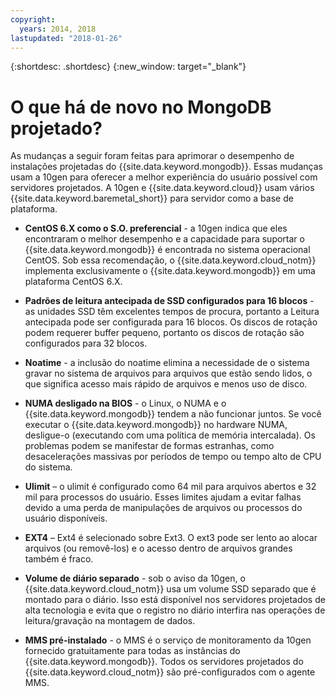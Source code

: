 ```yaml
---
copyright:
  years: 2014, 2018
lastupdated: "2018-01-26"
---
```


{:shortdesc: .shortdesc}
{:new_window: target="_blank"}

# O que há de novo no MongoDB projetado? <!--installations-->

As mudanças a seguir foram feitas para aprimorar o desempenho de instalações projetadas do {{site.data.keyword.mongodb}}. Essas mudanças usam a 10gen para oferecer a melhor experiência do usuário possível com servidores projetados. A 10gen e {{site.data.keyword.cloud}} usam vários {{site.data.keyword.baremetal_short}} para servidor como a base de plataforma. <!--{{site.data.keyword.baremetal_short}} provide a consistent high performance set of available resources that cannot be matched in shared resource, multi-tenant platforms.-->  

* **CentOS 6.X como o S.O. preferencial** - a 10gen indica que eles encontraram o melhor desempenho e a capacidade para suportar o {{site.data.keyword.mongodb}} é encontrada no sistema operacional CentOS. Sob essa recomendação, o {{site.data.keyword.cloud_notm}} implementa exclusivamente o {{site.data.keyword.mongodb}} em uma plataforma CentOS 6.X.

* **Padrões de leitura antecipada de SSD configurados para 16 blocos** - as unidades SSD têm excelentes tempos de procura, portanto a Leitura antecipada pode ser configurada para 16 blocos. Os discos de rotação podem requerer buffer pequeno, portanto os discos de rotação são configurados para 32 blocos.

* **Noatime** - a inclusão do noatime elimina a necessidade de o sistema gravar no sistema de arquivos para arquivos que estão sendo lidos, o que significa acesso mais rápido de arquivos e menos uso de disco.

* **NUMA desligado na BIOS** - o Linux, o NUMA e o {{site.data.keyword.mongodb}} tendem a não funcionar juntos. Se você executar o {{site.data.keyword.mongodb}} no hardware NUMA, desligue-o (executando com uma política de memória intercalada). Os problemas podem se manifestar de formas estranhas, como desacelerações massivas por períodos de tempo ou tempo alto de CPU do sistema.

* **Ulimit** – o ulimit é configurado como 64 mil para arquivos abertos e 32 mil para processos do usuário. Esses limites ajudam a evitar falhas devido a uma perda de manipulações de arquivos ou processos do usuário disponíveis.

* **EXT4** – Ext4 é selecionado sobre Ext3. O ext3 pode ser lento ao alocar arquivos (ou removê-los) e o acesso dentro de arquivos grandes também é fraco.

* **Volume de diário separado** - sob o aviso da 10gen, o {{site.data.keyword.cloud_notm}} usa um volume SSD separado que é montado para o diário. Isso está disponível nos servidores projetados de alta tecnologia e evita que o registro no diário interfira nas operações de leitura/gravação na montagem de dados.

* **MMS pré-instalado** - o MMS é o serviço de monitoramento da 10gen fornecido gratuitamente para todas as instâncias do {{site.data.keyword.mongodb}}. Todos os servidores projetados do {{site.data.keyword.cloud_notm}} são pré-configurados com o agente MMS.
